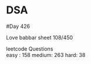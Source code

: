 # DSA

#Day 426

Love babbar sheet
    108/450
    
leetcode Questions   
easy : 158
medium: 263
hard: 38

 
